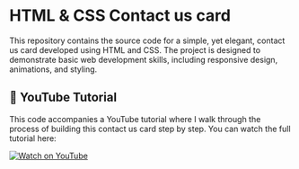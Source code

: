 # HTML & CSS Contact us card

This repository contains the source code for a simple, yet elegant, contact us card developed using HTML and CSS. The project is designed to demonstrate basic web development skills, including responsive design, animations, and styling.

## 🎥 YouTube Tutorial

This code accompanies a YouTube tutorial where I walk through the process of building this contact us card step by step. You can watch the full tutorial here:

[![Watch on YouTube](https://img.shields.io/badge/Watch%20on-YouTube-red)](https://www.youtube.com/watch?v=7c8Ukren0mw)

